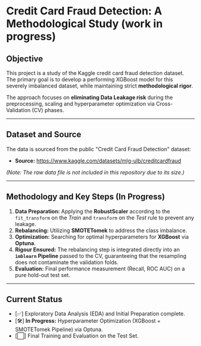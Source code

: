 # Credit Card Fraud Detection: A Methodological Study (work in progress)

## Objective

This project is a study of the Kaggle credit card fraud detection dataset. The primary goal is to develop a performing XGBoost model for this severely imbalanced dataset, while maintaining strict **methodological rigor**.

The approach focuses on **eliminating Data Leakage risk** during the preprocessing, scaling and hyperparameter optimization via Cross-Validation (CV) phases.

***

## Dataset and Source

The data is sourced from the public "Credit Card Fraud Detection" dataset:

* **Source:** https://www.kaggle.com/datasets/mlg-ulb/creditcardfraud

*(Note: The raw data file is not included in this repository due to its size.)*

***

## Methodology and Key Steps (In Progress)

1.  **Data Preparation:** Applying the **RobustScaler** according to the `fit_transform` on the *Train* and `transform` on the *Test* rule to prevent any leakage.
2.  **Rebalancing:** Utilizing **SMOTETomek** to address the class imbalance.
3.  **Optimization:** Searching for optimal hyperparameters for **XGBoost** via **Optuna**.
4.  **Rigour Ensured:** The rebalancing step is integrated directly into an **`imblearn` Pipeline** passed to the CV, guaranteeing that the resampling does not contaminate the validation folds.
5.  **Evaluation:** Final performance measurement (Recall, ROC AUC) on a pure hold-out test set.

***

## Current Status

* [✅] Exploratory Data Analysis (EDA) and Initial Preparation complete.
* [🛠] **In Progress:** Hyperparameter Optimization (XGBoost + SMOTETomek Pipeline) via Optuna.
* [⬜️] Final Training and Evaluation on the Test Set.